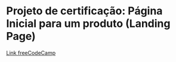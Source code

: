 # Projeto de certificação: Página Inicial para um produto (Landing Page)

[Link freeCodeCamp](https://www.freecodecamp.org/portuguese/learn/2022/responsive-web-design/build-a-product-landing-page-project/build-a-product-landing-page "Link freeCodeCamp")